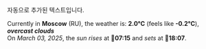 
자동으로 추가된 텍스트입니다.

<!--START_SECTION:weather:moscow-->
Currently in **Moscow** (RU), the weather is: **2.0°C** (feels like **-0.2°C**), ***overcast clouds***<br/>
On *March 03, 2025*, the *sun rises* at 🌅**07:15** and *sets* at 🌇**18:07**.
<!--END_SECTION:weather-->

